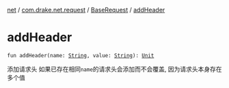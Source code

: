 [net](../../index.md) / [com.drake.net.request](../index.md) / [BaseRequest](index.md) / [addHeader](./add-header.md)

# addHeader

`fun addHeader(name: `[`String`](https://kotlinlang.org/api/latest/jvm/stdlib/kotlin/-string/index.html)`, value: `[`String`](https://kotlinlang.org/api/latest/jvm/stdlib/kotlin/-string/index.html)`): `[`Unit`](https://kotlinlang.org/api/latest/jvm/stdlib/kotlin/-unit/index.html)

添加请求头
如果已存在相同`name`的请求头会添加而不会覆盖, 因为请求头本身存在多个值

